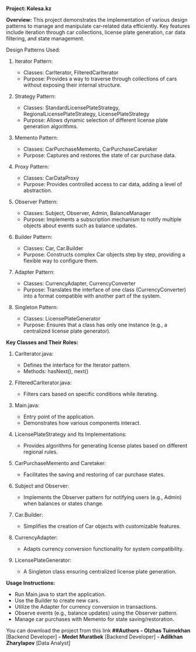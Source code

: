 
**Project: Kolesa.kz**

**Overview:**
This project demonstrates the implementation of various design patterns to manage and manipulate car-related data efficiently.
Key features include iteration through car collections, license plate generation, car data filtering, and state management.

Design Patterns Used:
1. Iterator Pattern:
   - Classes: CarIterator, FilteredCarIterator
   - Purpose: Provides a way to traverse through collections of cars without exposing their internal structure.

2. Strategy Pattern:
   - Classes: StandardLicensePlateStrategy, RegionalLicensePlateStrategy, LicensePlateStrategy
   - Purpose: Allows dynamic selection of different license plate generation algorithms.

3. Memento Pattern:
   - Classes: CarPurchaseMemento, CarPurchaseCaretaker
   - Purpose: Captures and restores the state of car purchase data.

4. Proxy Pattern:
   - Classes: CarDataProxy
   - Purpose: Provides controlled access to car data, adding a level of abstraction.

5. Observer Pattern:
   - Classes: Subject, Observer, Admin, BalanceManager
   - Purpose: Implements a subscription mechanism to notify multiple objects about events such as balance updates.

6. Builder Pattern:
   - Classes: Car, Car.Builder
   - Purpose: Constructs complex Car objects step by step, providing a flexible way to configure them.

7. Adapter Pattern:
   - Classes: CurrencyAdapter, CurrencyConverter
   - Purpose: Translates the interface of one class (CurrencyConverter) into a format compatible with another part of the system.

8. Singleton Pattern:
   - Classes: LicensePlateGenerator
   - Purpose: Ensures that a class has only one instance (e.g., a centralized license plate generator).

**Key Classes and Their Roles:**
1. CarIterator.java:
   - Defines the interface for the Iterator pattern.
   - Methods: hasNext(), next()

2. FilteredCarIterator.java:
   - Filters cars based on specific conditions while iterating.

3. Main.java:
   - Entry point of the application.
   - Demonstrates how various components interact.

4. LicensePlateStrategy and Its Implementations:
   - Provides algorithms for generating license plates based on different regional rules.

5. CarPurchaseMemento and Caretaker:
   - Facilitates the saving and restoring of car purchase states.

6. Subject and Observer:
   - Implements the Observer pattern for notifying users (e.g., Admin) when balances or states change.

7. Car.Builder:
   - Simplifies the creation of Car objects with customizable features.

8. CurrencyAdapter:
   - Adapts currency conversion functionality for system compatibility.

9. LicensePlateGenerator:
   - A Singleton class ensuring centralized license plate generation.

**Usage Instructions:**
- Run Main.java to start the application.
- Use the Builder to create new cars.
- Utilize the Adapter for currency conversion in transactions.
- Observe events (e.g., balance updates) using the Observer pattern.
- Manage car purchases with Memento for state saving/restoration.

You can download the project from this link
**##Authors**
**- Olzhas Tuimekhan** [Backend Developer] 
**- Medet Muratbek** [Backend Developer]
**- Adilkhan Zharylapov** [Data Analyst]
